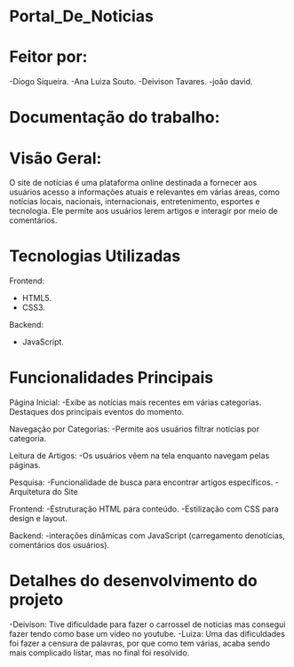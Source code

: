 # Portal_De_Noticias

# Feitor por:
-Diogo Siqueira.
-Ana Luiza Souto.
-Deivison Tavares.
-joão david.

# Documentação do trabalho:

# Visão Geral:
O site de notícias é uma plataforma online destinada a fornecer aos usuários acesso a informações atuais e relevantes em várias áreas, como notícias locais, nacionais, internacionais, entretenimento, esportes e tecnologia. Ele permite aos usuários lerem artigos  e interagir por meio de comentários.

# Tecnologias Utilizadas

Frontend:
- HTML5.
- CSS3.

Backend:
- JavaScript.

# Funcionalidades Principais

Página Inicial:
-Exibe as notícias mais recentes em várias categorias.
Destaques dos principais eventos do momento.

Navegação por Categorias:
-Permite aos usuários filtrar notícias por categoria.

Leitura de Artigos:
-Os usuários vêem na tela enquanto navegam pelas páginas.

Pesquisa:
-Funcionalidade de busca para encontrar artigos específicos.
-Arquitetura do Site

Frontend:
-Estruturação HTML para conteúdo.
-Estilização com CSS para design e layout.

Backend:
-interações dinâmicas com JavaScript (carregamento denotícias, comentários dos usuários).

# Detalhes do desenvolvimento do projeto

-Deivison: Tive dificuldade para fazer o carrossel de noticias mas consegui fazer tendo como base um video no youtube.
-Luiza: Uma das dificuldades foi fazer a censura de palavras, por que como tem várias, acaba sendo mais complicado listar, mas no final foi resolvido.
